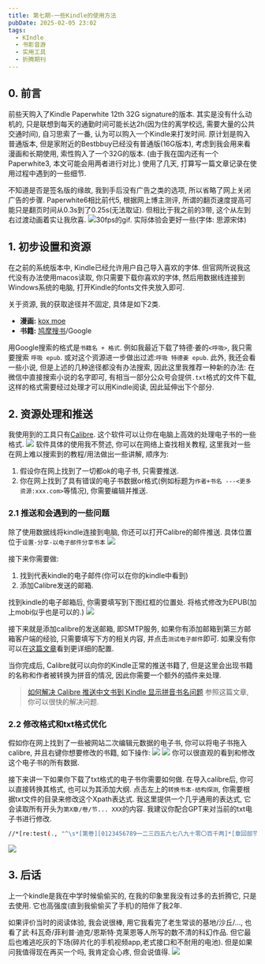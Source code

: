 ```yaml
---
title: 第七期-一些Kindle的使用方法
pubDate: 2025-02-05 23:02
tags:
  - KIndle
  - 书影音游
  - 实用工具
  - 折腾期刊
---
```

## 0. 前言
前些天购入了Kindle Paperwhite 12th 32G signature的版本. 其实是没有什么动机的, 只是联想到每天的通勤时间可能长达2h(因为住的离学校远, 需要大量的公共交通时间), 自习思索了一番, 认为可以购入一个Kindle来打发时间. 原计划是购入普通版本, 但是家附近的Bestbbuy已经没有普通版(16G版本), 考虑到我会用来看漫画和长期使用, 索性购入了一个32G的版本. (由于我在国内还有一个Paperwhite3, 本文可能会用两者进行对比.) 使用了几天, 打算写一篇文章记录在使用过程中遇到的一些细节.

不知道是否是签名版的缘故, 我到手后没有广告之类的选项, 所以省略了网上关闭广告的步骤. Paperwhite6相比前代5, 根据网上博主测评, 所谓的翻页速度提高可能只是翻页时间从0.3s到了0.25s(无法取证). 但相比于我之前的3带, 这个从左到右过渡动画着实让我欣喜.
![30fps的gif. 实际体验会更好一些(字体: 思源宋体)](https://r2.asyncx.top/2025/02/05/202502052333793.gif)


## 1. 初步设置和资源
在之前的系统版本中, Kindle已经允许用户自己导入喜欢的字体. 但官网所说我这代没有办法使用macos读取, 你只需要下载你喜欢的字体, 然后用数据线连接到Windows系统的电脑, 打开Kindle的fonts文件夹放入即可.

关于资源, 我的获取途径并不固定, 具体是如下2类.

- **漫画:** [kox moe](https://kox.moe/)
- **书籍:** [鸠摩搜书](https://www.jiumodiary.com/)/Google

用Google搜索的格式是`书籍名 + 格式`. 例如我最近下载了特德·姜的`<呼吸>`, 我只需要搜索 `呼吸 epub`. 或对这个资源进一步做出过滤:`呼吸 特德姜 epub`. 此外, 我还会看一些小说, 但是上述的几种途径都没有办法搜索, 因此这里我推荐一种新的办法: 在微信中直接搜索小说的名字即可, 有相当一部分公众号会提供`.txt`格式的文件下载, 这样的格式需要经过处理才可以用Kindle阅读, 因此延伸出下个部分.

## 2. 资源处理和推送

我使用到的工具只有[Calibre](https://calibre-ebook.com/download). 这个软件可以让你在电脑上高效的处理电子书的一些格式.
![](https://r2.asyncx.top/2025/02/05/202502052350135.webp)
软件具体的使用我不赘述, 你可以在网络上查找相关教程, 这里我对一些在网上难以搜索到的教程/用法做出一些讲解, 顺序为: 
1. 假设你在网上找到了一切都ok的电子书, 只需要推送.
2. 你在网上找到了具有错误的电子书数据or格式(例如标题为`作者+书名 ---<更多资源:xxx.com>`等情况), 你需要编辑并推送.


### 2.1 推送和会遇到的一些问题

除了使用数据线将kindle连接到电脑, 你还可以打开Calibre的邮件推送. 具体位置位于`设置-分享-以电子邮件分享书本`
![](https://r2.asyncx.top/2025/02/05/202502052356900.webp)

接下来你需要做:

1. 找到代表kindle的电子邮件(你可以在你的kindle中看到)
2. 添加Calibre发送的邮箱.

找到kindle的电子邮箱后, 你需要填写到下图红框的位置处. 将格式修改为EPUB(加上mobi似乎也是可以的.)
![](https://r2.asyncx.top/2025/02/05/202502052357536.webp)

接下来就是添加calibre的发送邮箱, 即SMTP服务, 如果你有添加邮箱到第三方邮箱客户端的经验, 只需要填写下方的相关内容, 并点击`测试电子邮件`即可. 如果没有你可以在[这篇文章](https://bookfere.com/post/11.html#cp_1_4)看到更详细的配置.

当你完成后, Calibre就可以向你的Kindle正常的推送书籍了, 但是这里会出现书籍的名称和作者被转换为拼音的情况, 因此你需要一个额外的插件来处理.

> [如何解决 Calibre 推送中文书到 Kindle 显示拼音书名问题](https://bookfere.com/post/1042.html) 参照这篇文章, 你可以很快的解决问题.

### 2.2 修改格式和txt格式优化

假如你在网上找到了一些被网站二次编辑元数据的电子书, 你可以将电子书拖入calibre, 并且右键你想要修改的书籍, 如下操作:
![](https://r2.asyncx.top/2025/02/06/202502060007128.webp)
![](https://r2.asyncx.top/2025/02/06/202502060008235.webp)
你可以很直观的看到和修改这个电子书的所有数据.

接下来讲一下如果你下载了txt格式的电子书你需要如何做. 在导入calibre后, 你可以直接转换其格式, 也可以为其添加大纲. 点击左上的`转换书本-结构探测`, 你需要根据txt文件的目录来修改这个Xpath表达式. 我这里提供一个几乎通用的表达式, 它会读取所有开头为`第X章/卷/节... XXX`的内容. 我建议你配合GPT来对当前的txt电子书进行修改.
```bash
//*[re:test(., "^\s*[第卷][0123456789一二三四五六七八九十零〇百千两]*[章回部节集卷].*", "i")]
```

![](https://r2.asyncx.top/2025/02/06/202502060009117.webp)


## 3. 后话
上一个kindle是我在中学时候偷偷买的, 在我的印象里我没有过多的去折腾它, 只是去使用. 它也高强度(直到我偷偷买了手机)的陪伴了我2年. 

如果评价当时的阅读体验, 我会说很棒, 用它我看完了老生常谈的基地/沙丘/..., 也看了武·科瓦奇/菲利普·迪克/恩斯特·克莱恩等人所写的数不清的科幻作品. 但它最后也难逃吃灰的下场(碎片化的手机视频app,老式接口和不耐用的电池). 但是如果问我值得现在再买一个吗, 我肯定会心疼, 但会说值得.
![](https://r2.asyncx.top/2025/02/06/202502060023654.webp)

